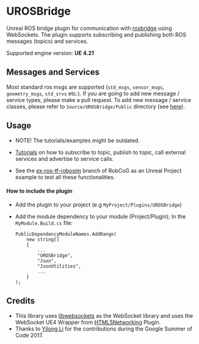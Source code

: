 # UROSBridge

Unreal ROS bridge plugin for communication with [rosbridge](http://wiki.ros.org/rosbridge_suite) using WebSockets. The plugin supports subscribing and publishing both ROS messages (topics) and services.

Supported engine version: **UE 4.21**

## Messages and Services

Most standard ros msgs are supported (`std_msgs`, `sensor_msgs`, `geometry_msgs`, `std_srvs` etc.). If you are going to add new message / service types, please make a pull request. To add new message / service classes, please refer to `Source/UROSBridge/Public` directory (see [here](Source/UROSBridge/Public)).

## Usage

* NOTE! The tutorials/examples might be outdated.

* [Tutorials](Documentation/Examples.md) on how to subscribe to topic, publish to topic, call external services and advertise to service calls.

* See the [ex-ros-tf-robosim](https://github.com/robcog-iai/RobCoG/tree/ex-ros-tf-robosim) branch of RobCoG as an Unreal Project example to test all these functionalities.

#### How to include the plugin

-   Add the plugin to your project (e.g `MyProject/Plugins/UROSBridge`)      

-   Add the module dependency to your module (Project/Plugin); In the
    `MyModule.Build.cs` file:  

		PublicDependencyModuleNames.AddRange(  
			new string[]  
			{  
				...  
				"UROSBridge",
				"Json",
				"JsonUtilities",
				...  
			}  
		);  

## Credits

* This library uses [libwebsockets](http://libwebsockets.org/) as the WebSocket library and uses the WebSocket UE4 Wrapper from [HTML5Networking](https://github.com/ankitkk/HTML5Networking) Plugin.
* Thanks to [Yilong Li](https://github.com/gnoliyil) for the contributions during the Google Summer of Code 2017.

